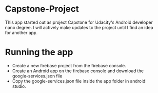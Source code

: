 # Capstone-Project
This app started out as project Capstone for Udacity's Android developer nano degree. I will actively make updates to the project until I find an idea for another app.

# Running the app
* Create a new firebase project from the firebase console.
* Create an Android app on the firebase console and download the google-services.json file
* Copy the google-services.json file inside the app folder in android studio.
